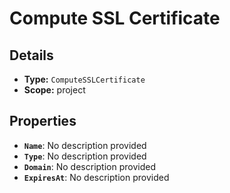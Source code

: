 # Compute SSL Certificate

## Details

- **Type:** `ComputeSSLCertificate`
- **Scope:** project

## Properties

- **`Name`**: No description provided
- **`Type`**: No description provided
- **`Domain`**: No description provided
- **`ExpiresAt`**: No description provided
